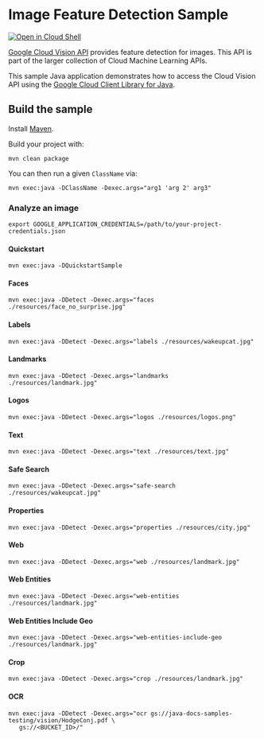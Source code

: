 # Image Feature Detection Sample

<a href="https://console.cloud.google.com/cloudshell/open?git_repo=https://github.com/GoogleCloudPlatform/java-docs-samples&page=editor&open_in_editor=vision/cloud-client/README.md">
<img alt="Open in Cloud Shell" src ="http://gstatic.com/cloudssh/images/open-btn.png"></a>

[Google Cloud Vision API][vision] provides feature detection for images.
This API is part of the larger collection of Cloud Machine Learning APIs.

This sample Java application demonstrates how to access the Cloud Vision API
using the [Google Cloud Client Library for Java][google-cloud-java].

[vision]: https://cloud.google.com/vision/docs/
[google-cloud-java]: https://github.com/GoogleCloudPlatform/google-cloud-java

## Build the sample

Install [Maven](http://maven.apache.org/).

Build your project with:

```
mvn clean package
```

You can then run a given `ClassName` via:

```
mvn exec:java -DClassName -Dexec.args="arg1 'arg 2' arg3"
```

### Analyze an image

```
export GOOGLE_APPLICATION_CREDENTIALS=/path/to/your-project-credentials.json
```

#### Quickstart
```
mvn exec:java -DQuickstartSample
```

#### Faces
```
mvn exec:java -DDetect -Dexec.args="faces ./resources/face_no_surprise.jpg"
```

#### Labels
```
mvn exec:java -DDetect -Dexec.args="labels ./resources/wakeupcat.jpg"
```

#### Landmarks
```
mvn exec:java -DDetect -Dexec.args="landmarks ./resources/landmark.jpg"
```

#### Logos
```
mvn exec:java -DDetect -Dexec.args="logos ./resources/logos.png"
```

#### Text
```
mvn exec:java -DDetect -Dexec.args="text ./resources/text.jpg"
```

#### Safe Search
```
mvn exec:java -DDetect -Dexec.args="safe-search ./resources/wakeupcat.jpg"
```

#### Properties
```
mvn exec:java -DDetect -Dexec.args="properties ./resources/city.jpg"
```

#### Web
```
mvn exec:java -DDetect -Dexec.args="web ./resources/landmark.jpg"
```

#### Web Entities
```
mvn exec:java -DDetect -Dexec.args="web-entities ./resources/landmark.jpg"
```

#### Web Entities Include Geo
```
mvn exec:java -DDetect -Dexec.args="web-entities-include-geo ./resources/landmark.jpg"
```

#### Crop
```
mvn exec:java -DDetect -Dexec.args="crop ./resources/landmark.jpg"
```

#### OCR
```
mvn exec:java -DDetect -Dexec.args="ocr gs://java-docs-samples-testing/vision/HodgeConj.pdf \
   gs://<BUCKET_ID>/"
```
